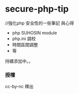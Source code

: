 # secure-php-tip

//強化php 安全性的一些筆記 與心得

- php SUHOSIN module
- php.ini 調校
- 時間區間調整
- 等

持續添加中。。

### 授權 
cc-by-nc 釋出

